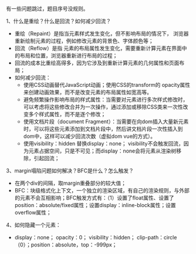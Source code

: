 有一些问题跳过，题目序号没规则。

1、什么是重绘？什么是回流？如何减少回流？
- 重绘（Repaint）是指当元素样式发生变化，但不影响布局的情况下， 浏览器重新绘制元素的过程，例如修改元素的背景色、字体颜色等；
- 回流（Reflow）是指 元素的布局属性发生变化，需要重新计算元素在界面中的布局和位置，浏览器重新进行布局的过程；
- 回流的成本比重绘高得多，因为它涉及到重新计算元素的几何属性和页面布局；
- 如何减少回流：
   - 使用CSS动画替代JavaScript动画；使用CSS的transform的 opacity属性来创建动画效果，而不是改变元素的布局属性如宽高等。
   - 避免频繁操作影响布局的样式属性：当需要对元素进行多次样式修改时，可以考虑将这些修改合并为一次操作，通过添加或移除CSS类来一次性改变多个样式属性，而不是逐个修改；
   - 使用文档片段（document Fragment）：当需要在向dom插入大量新元素时，可以将这些元素添加到文档片段中，然后讲文档片段一次性插入到dom中，这样可以减少回流次数（虚拟dom vue的方式）。
   - 使用visibility：hidden 替换display：none； visibility不会触发回流，因为元素占据空间，只是不可见；而display：none会将元素从渲染树移除，引起回流；

3、margin塌陷问题如何解决？BFC是什么？怎么触发？
- 在两个div的间隔，取margin重叠部分的较大值；
- BFC：块级格式化上下文，一个独立的渲染区域，有自己的渲染规则，与外部的元素不会互相影响；BFC触发方式有：（1）设置了float属性、设置了position：absolute/fixed属性；设置display：inline-block属性；设置overflow属性；

4、如何隐藏一个元素：
- display：none； opacity：0； visibility：hidden； clip-path：circle（0）；position：absolute，top：-999px；
